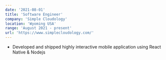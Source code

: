 ```yaml
---
date: '2021-08-01'
title: 'Software Engineer'
company: 'Simple Cloudology'
location: 'Wyoming USA'
range: 'August 2021 - present'
url: 'https://www.simplecloudology.com/'
---
```


- Developed and shipped highly interactive mobile application using React Native & Nodejs
